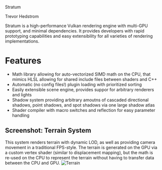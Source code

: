 Stratum

Trevor Hedstrom

Stratum is a high-performance Vulkan rendering engine with multi-GPU support, and minimal dependencies. It provides developers with rapid
prototyping capabilities and easy extensibility for all varieties of rendering implementations.

# Features
* Math library allowing for auto-vectorized SIMD math on the CPU, that mimics HLSL allowing for shared include files between shaders and C++
* Automatic (no config files!) plugin loading with prioritized sorting
* Easily extensible scene engine, provides suppor for arbitrary renderers and lights
* Shadow system providing arbitrary amoutns of cascaded directional shadows, point shadows, and spot shadows via one large shadow atlas
* Shader compiler with macro switches and reflection for easy parameter handling

## Screenshot: Terrain System
This system renders terrain with dynamic LOD, as well as providing camera movement in a traditional FPS-style.
The terrain is generated on the GPU via a custom vertex shader (similar to displacement mapping), but the math is re-used on the CPU
to represent the terrain without having to transfer data between the CPU and GPU.
![Terrain](https://i.imgur.com/2gOm7r0.png)